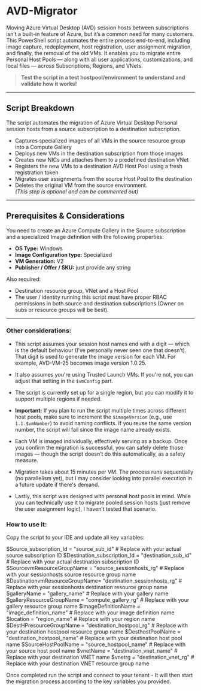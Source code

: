 # AVD-Migrator

Moving Azure Virtual Desktop (AVD) session hosts between subscriptions isn’t a built-in feature of Azure, but it’s a common need for many customers. This PowerShell script automates the entire process end-to-end, including image capture, redeployment, host registration, user assignment migration, and finally, the removal of the old VMs. It enables you to migrate entire Personal Host Pools — along with all user applications, customizations, and local files — across Subscriptions, Regions, and VNets.

> **Test the script in a test hostpool/environment to understand and validate how it works!**

---

## Script Breakdown

The script automates the migration of Azure Virtual Desktop Personal session hosts from a source subscription to a destination subscription.

- Captures specialized images of all VMs in the source resource group into a Compute Gallery
- Deploys new VMs in the destination subscription from those images
- Creates new NICs and attaches them to a predefined destination VNet
- Registers the new VMs to a destination AVD Host Pool using a fresh registration token
- Migrates user assignments from the source Host Pool to the destination
- Deletes the original VM from the source environment.  
  *(This step is optional and can be commented out)*

---

## Prerequisites & Considerations

You need to create an Azure Compute Gallery in the Source subscription and a specialized Image definition with the following properties:

- **OS Type:** Windows
- **Image Configuration type:** Specialized
- **VM Generation:** V2
- **Publisher / Offer / SKU:** just provide any string

Also required:

- Destination resource group, VNet and a Host Pool
- The user / identity running this script must have proper RBAC permissions in both source and destination subscriptions (Owner on subs or resource groups will be best).

---

### Other considerations:

- This script assumes your session host names end with a digit — which is the default behaviour (I’ve personally never seen one that doesn’t). That digit is used to generate the image version for each VM. For example, AVD-VM-25 becomes image version 1.0.25.

- It also assumes you're using Trusted Launch VMs. If you're not, you can adjust that setting in the `$vmConfig` part.

- The script is currently set up for a single region, but you can modify it to support multiple regions if needed.

- **Important:** If you plan to run the script multiple times across different host pools, make sure to increment the `$imageVersion` (e.g., use `1.1.$vmNumber`) to avoid naming conflicts. If you reuse the same version number, the script will fail since the image name already exists.

- Each VM is imaged individually, effectively serving as a backup. Once you confirm the migration is successful, you can safely delete those images — though the script doesn’t do this automatically, as a safety measure.

- Migration takes about 15 minutes per VM. The process runs sequentially (no parallelism yet), but I may consider looking into parallel execution in a future update if there's demand.

- Lastly, this script was designed with personal host pools in mind. While you can technically use it to migrate pooled session hosts (just remove the user assignment logic), I haven’t tested that scenario.

### How to use it:

Copy the script to your IDE and update all key variables:

$Source_subscription_Id = "source_sub_id" # Replace with your actual source subscription ID
$Destination_subscription_Id = "destination_sub_id" # Replace with your actual destination subscription ID
$SourcevmResourceGroupName = "source_sessionhosts_rg" # Replace with your sessionhosts source resource group name
$DestinationvmResourceGroupName= "destination_sessionhosts_rg"  # Replace with your sessionhosts destination resource group name
$galleryName = "gallery_name" # Replace with your gallery name
$galleryResourceGroupName = "compute_gallery_rg" # Replace with your gallery resource group name
$imageDefinitionName = "image_definition_name" # Replace with your image definition name
$location = "region_name" # Replace with your region name
$DestHPresourceGroupName = "destination_hostpool_rg" # Replace with your destination hostpool resource group name
$DesthostPoolName = "destination_hostpool_name" # Replace with your destination host pool name
$SourceHostPoolName = "source_hostpool_name" # Replace with your source host pool name
$vnetName = "destination_vnet_name" # Replace with your destination VNET name
$vnetrg = "destination_vnet_rg" # Replace with your destination VNET resource group name

Once completed run the script and connect to your tenant - It will then start the migration process according to the key variables you provided.
